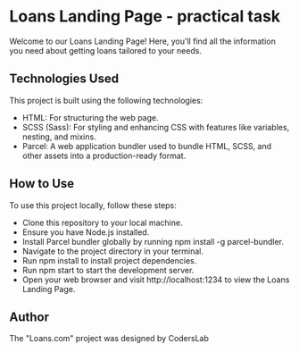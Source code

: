 # Loans Landing Page - practical task

Welcome to our Loans Landing Page! Here, you'll find all the information you need about getting loans tailored to your needs.

## Technologies Used
This project is built using the following technologies:

- HTML: For structuring the web page.
- SCSS (Sass): For styling and enhancing CSS with features like variables, nesting, and mixins.
- Parcel: A web application bundler used to bundle HTML, SCSS, and other assets into a production-ready format.
  
## How to Use
To use this project locally, follow these steps:

- Clone this repository to your local machine.
- Ensure you have Node.js installed.
- Install Parcel bundler globally by running npm install -g parcel-bundler.
- Navigate to the project directory in your terminal.
- Run npm install to install project dependencies.
- Run npm start to start the development server.
- Open your web browser and visit http://localhost:1234 to view the Loans Landing Page.

## Author

The "Loans.com" project was designed by CodersLab


